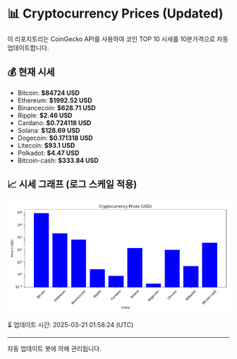 
# 📊 Cryptocurrency Prices (Updated)

이 리포지토리는 CoinGecko API를 사용하여 코인 TOP 10 시세를 10분가격으로 자동 업데이트합니다.

## 💰 현재 시세
- Bitcoin: **$84724 USD**
- Ethereum: **$1992.52 USD**
- Binancecoin: **$628.71 USD**
- Ripple: **$2.46 USD**
- Cardano: **$0.724118 USD**
- Solana: **$128.69 USD**
- Dogecoin: **$0.171318 USD**
- Litecoin: **$93.1 USD**
- Polkadot: **$4.47 USD**
- Bitcoin-cash: **$333.84 USD**

## 📈 시세 그래프 (로그 스케일 적용)
![Crypto Prices](crypto_prices.png)

⏳ 업데이트 시간: 2025-03-21 01:58:24 (UTC)

---
자동 업데이트 봇에 의해 관리됩니다.
